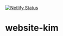 [![Netlify Status](https://api.netlify.com/api/v1/badges/28f51ae0-0918-4b1a-ad48-423ef864874a/deploy-status)](https://app.netlify.com/sites/yoma-hebammen/deploys)
# website-kim

